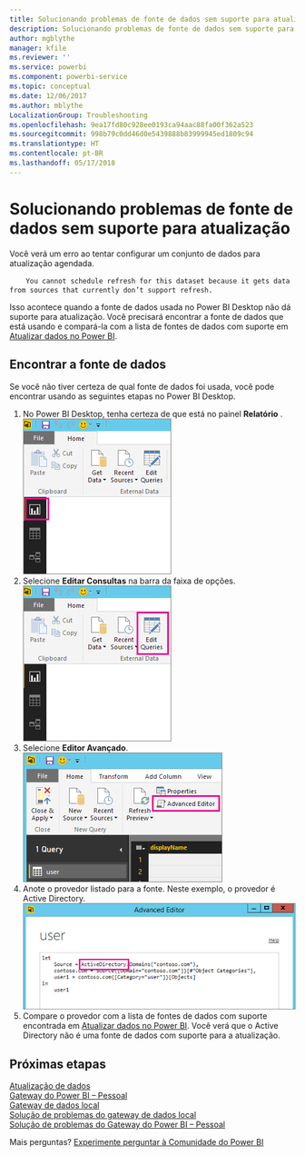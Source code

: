 ```yaml
---
title: Solucionando problemas de fonte de dados sem suporte para atualização
description: Solucionando problemas de fonte de dados sem suporte para atualização
author: mgblythe
manager: kfile
ms.reviewer: ''
ms.service: powerbi
ms.component: powerbi-service
ms.topic: conceptual
ms.date: 12/06/2017
ms.author: mblythe
LocalizationGroup: Troubleshooting
ms.openlocfilehash: 9ea17fd80c928ee0193ca94aac88fa00f362a523
ms.sourcegitcommit: 998b79c0dd46d0e5439888b83999945ed1809c94
ms.translationtype: HT
ms.contentlocale: pt-BR
ms.lasthandoff: 05/17/2018
---
```

# <a name="troubleshooting-unsupported-data-source-for-refresh"></a>Solucionando problemas de fonte de dados sem suporte para atualização
Você verá um erro ao tentar configurar um conjunto de dados para atualização agendada.

        You cannot schedule refresh for this dataset because it gets data from sources that currently don’t support refresh.

Isso acontece quando a fonte de dados usada no Power BI Desktop não dá suporte para atualização. Você precisará encontrar a fonte de dados que está usando e compará-la com a lista de fontes de dados com suporte em [Atualizar dados no Power BI](refresh-data.md). 

## <a name="find-the-data-source"></a>Encontrar a fonte de dados
Se você não tiver certeza de qual fonte de dados foi usada, você pode encontrar usando as seguintes etapas no Power BI Desktop.  

1. No Power BI Desktop, tenha certeza de que está no painel **Relatório** .  
   ![](media/service-admin-troubleshoot-unsupported-data-source-for-refresh/tshoot-report-pane.png)
2. Selecione **Editar Consultas** na barra da faixa de opções.  
   ![](media/service-admin-troubleshoot-unsupported-data-source-for-refresh/tshoot-edit-queries.png)
3. Selecione **Editor Avançado**.  
   ![](media/service-admin-troubleshoot-unsupported-data-source-for-refresh/tshoot-advanced-editor.png)
4. Anote o provedor listado para a fonte.  Neste exemplo, o provedor é Active Directory.  
   ![](media/service-admin-troubleshoot-unsupported-data-source-for-refresh/tshoot-provider.png)
5. Compare o provedor com a lista de fontes de dados com suporte encontrada em [Atualizar dados no Power BI](refresh-data.md).  Você verá que o Active Directory não é uma fonte de dados com suporte para a atualização.  

## <a name="next-steps"></a>Próximas etapas
[Atualização de dados](refresh-data.md)  
[Gateway do Power BI – Pessoal](personal-gateway.md)  
[Gateway de dados local](service-gateway-onprem.md)  
[Solução de problemas do gateway de dados local](service-gateway-onprem-tshoot.md)  
[Solução de problemas do Gateway do Power BI – Pessoal](service-admin-troubleshooting-power-bi-personal-gateway.md)  

Mais perguntas? [Experimente perguntar à Comunidade do Power BI](http://community.powerbi.com/)

